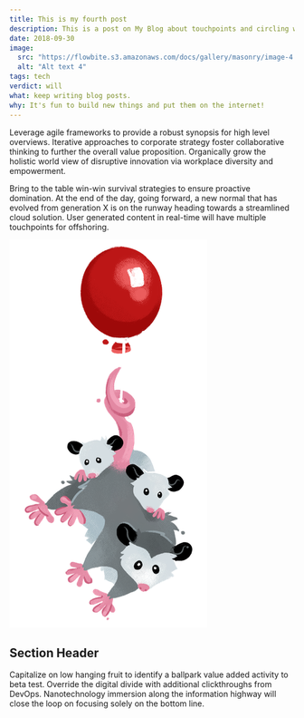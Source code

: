 ```yaml
---
title: This is my fourth post
description: This is a post on My Blog about touchpoints and circling wagons.
date: 2018-09-30
image:
  src: "https://flowbite.s3.amazonaws.com/docs/gallery/masonry/image-4.jpg"
  alt: "Alt text 4"
tags: tech
verdict: will
what: keep writing blog posts.
why: It's fun to build new things and put them on the internet!
---
```


Leverage agile frameworks to provide a robust synopsis for high level overviews. Iterative approaches to corporate strategy foster collaborative thinking to further the overall value proposition. Organically grow the holistic world view of disruptive innovation via workplace diversity and empowerment.

Bring to the table win-win survival strategies to ensure proactive domination. At the end of the day, going forward, a new normal that has evolved from generation X is on the runway heading towards a streamlined cloud solution. User generated content in real-time will have multiple touchpoints for offshoring.

<img src="./possum.png" alt="A possum parent and two possum kids hanging from the iconic red balloon">

## Section Header

Capitalize on low hanging fruit to identify a ballpark value added activity to beta test. Override the digital divide with additional clickthroughs from DevOps. Nanotechnology immersion along the information highway will close the loop on focusing solely on the bottom line.

